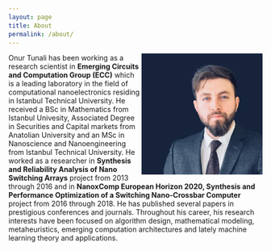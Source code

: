 ```yaml
---
layout: page
title: About
permalink: /about/
---
```


<img src="/img/profile.jpeg" align="right" width="240" height="240">

Onur Tunali has been working as a research scientist in **Emerging Circuits and Computation Group (ECC)** which is a leading laboratory in the field of computational nanoelectronics residing in Istanbul Technical University. He received a BSc in Mathematics from Istanbul Univesity, Associated Degree in Securities and Capital markets from Anatolian University and an MSc in Nanoscience and Nanoengineering from Istanbul Technical University. He worked as a researcher in **Synthesis and Reliability Analysis of Nano Switching Arrays** project from 2013 through 2016 and in **NanoxComp European Horizon 2020, Synthesis and Performance Optimization of a Switching Nano-Crossbar Computer** project from 2016 through 2018. He has published several papers in prestigious conferences and journals. Throughout his career, his research interests have been focused on algorithm design, mathematical modeling, metaheuristics, emerging computation architectures and lately machine learning theory and applications.
